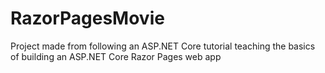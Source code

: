 # RazorPagesMovie
Project made from following an ASP.NET Core tutorial teaching the basics of building an ASP.NET Core Razor Pages web app
